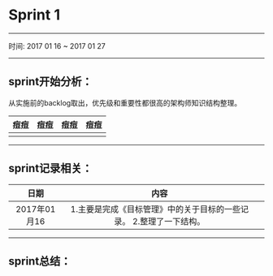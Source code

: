 # Sprint 1
----------------------------------

时间: 2017 01 16 ~ 2017 01 27

----------------------------------

## sprint开始分析：

从实施前的backlog取出，优先级和重要性都很高的架构师知识结构整理。

|痘痘|痘痘|痘痘|痘痘|
|:-:|:-:|:-:|:-:|
|||||

----------------------------------

## sprint记录相关：

|日期|内容||
|:-:|:-:|:-:|
|2017年01月16|1.主要是完成《目标管理》中的关于目标的一些记录。   2.整理了一下结构。 ||

----------------------------------

## sprint总结：